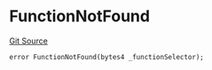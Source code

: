 # FunctionNotFound
[Git Source](https://github.com/thrackle-io/rules-protocol/blob/49ab19f6a1a98efed1de2dc532ff3da9b445a7cb/src/economic/ruleStorage/RuleStorageDiamond.sol)


```solidity
error FunctionNotFound(bytes4 _functionSelector);
```

